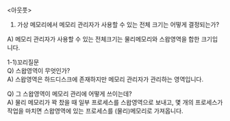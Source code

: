 <아웃풋>  

1. 가상 메모리에서 메모리 관리자가 사용할 수 있는 전체 크기는 어떻게 결정되는가?  

A) 메모리 관리자가 사용할 수 있는 전체크기는 물리메모리와 스왑영역을 합한 크기입니다.  

1-1)꼬리질문  
Q) 스왑영역이 무엇인가?   
A) 스왑영역은 하드디스크에 존재하지만 메모리 관리자가 관리하는 영역입니다.  

Q) 그 스왑영역이 메모리 관리에 어떻게 쓰이는데?  
A) 물리 메모리가 꽉 찼을 때 일부 프로세스를 스왑영역으로 보내고, 몇 개의 프로세스가 작업을 마치면 스왑영역에 있는 프로세스를 (물리)메모리로 가져옵니다.
